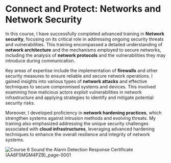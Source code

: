 # Connect and Protect: Networks and Network Security

In this course, I have successfully completed advanced training in **Network security**, focusing on its critical role in addressing ongoing security threats and vulnerabilities. This training encompassed a detailed understanding of **network architecture** and the mechanisms employed to secure networks, including the analysis of **network protocols** and the vulnerabilities they may introduce during communication.

Key areas of expertise include the implementation of **firewalls** and other security measures to ensure reliable and secure network operations. I gained insights into various types of **network attacks** and effective techniques to secure compromised systems and devices. This involved examining how malicious actors exploit vulnerabilities in network infrastructure and applying strategies to identify and mitigate potential security risks.

Moreover, I developed proficiency in **network hardening practices**, which strengthen systems against intrusion methods and evolving threats. My training also emphasized addressing the unique security challenges associated with **cloud infrastructures**, leveraging advanced hardening techniques to enhance the overall resilience and integrity of network systems.

![Course 6 Sound the Alarm Detection   Response Certificate (AA6F5MGM4PZB)_page-0001](https://github.com/user-attachments/assets/86cfd9ca-24d0-46d8-9878-43462b3cccb3)


